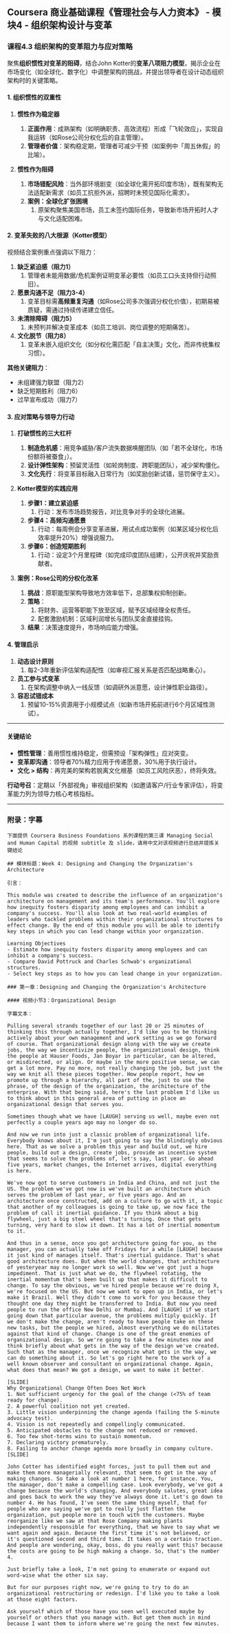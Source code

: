 ## Coursera 商业基础课程《管理社会与人力资本》 - 模块4 - 组织架构设计与变革

### 课程4.3 组织架构的变革阻力与应对策略

聚焦**组织惯性对变革的阻碍**，结合John Kotter的**变革八项阻力模型**，揭示企业在市场变化（如全球化、数字化）中调整架构的挑战，并提出领导者在设计动态组织架构时的关键策略。

#### 1. 组织惯性的双重性

1. **惯性作为稳定器**  
   1. **正面作用**：成熟架构（如明确职责、高效流程）形成「飞轮效应」，实现自我运转（如Rose公司分权化后的自主管理）。  
   2. **管理者价值**：架构稳定期，管理者可减少干预（如案例中「周五休假」的比喻）。  

2. **惯性作为阻碍**  
   1. **市场错配风险**：当外部环境剧变（如全球化需开拓印度市场），既有架构无法适配新需求（如员工抗拒外派，招聘时未预见国际化需求）。  
   2. **案例：全球化扩张困境**  
      1. 原架构聚焦美国市场，员工未签约国际任务，导致新市场开拓时人才与文化适配困难。

#### 2. 变革失败的八大根源（Kotter模型）
视频结合案例重点强调以下阻力：  
1. **缺乏紧迫感（阻力1）**  
   1.  管理者未能用数据/危机案例证明变革必要性（如员工口头支持但行动照旧）。  
2. **愿景沟通不足（阻力3-4）**  
   1.  变革目标需**高频重复沟通**（如Rose公司多次强调分权化价值），初期易被质疑，需通过持续传递建立信任。  
3. **未清除障碍（阻力5）**  
   1.  未预判并解决变革成本（如员工培训、岗位调整的短期痛苦）。  
4. **文化脱节（阻力8）**  
   1.  变革未嵌入组织文化（如分权化需匹配「自主决策」文化，而非传统集权习惯）。  

**其他关键阻力**：  
- 未组建强力联盟（阻力2）  
- 缺乏短期胜利（阻力6）  
- 过早宣布成功（阻力7）  

#### 3. 应对策略与领导力行动

1. **打破惯性的三大杠杆**  
   1.  **制造危机感**：用竞争威胁/客户流失数据唤醒团队（如「若不全球化，市场份额将被蚕食」）。  
   2. **设计弹性架构**：预留灵活性（如轮岗制度、跨职能团队），减少架构僵化。  
   3. **文化先行**：将变革目标融入日常行为（如奖励创新试错，惩罚保守主义）。  

2. **Kotter模型的实践应用**  
   1. **步骤1：建立紧迫感**  
      1. 行动：发布市场趋势报告，对比竞争对手的全球化进展。  
   2. **步骤4：高频沟通愿景**  
      1. 行动：每周例会分享变革进展，用试点成功案例（如某区域分权化后效率提升20%）增强说服力。  
   3. **步骤6：创造短期胜利**  
      1. 行动：设定3个月里程碑（如完成印度团队组建），公开庆祝并奖励贡献者。  

3. **案例：Rose公司的分权化改革**  
   1. **挑战**：原职能型架构导致地方效率低下，总部集权抑制创新。  
   2. **策略**：  
      1. 将财务、运营等职能下放至区域，赋予区域经理全权责任。  
      2. 配套激励机制：区域利润增长与团队奖金直接挂钩。  
   3. **结果**：决策速度提升，市场响应能力增强。  

#### 4. 管理启示

1. **动态设计原则**  
   1. 每2-3年重新评估架构适配性（如审视汇报关系是否匹配战略重心）。  
2. **员工参与式变革**  
   1. 在架构调整中纳入一线反馈（如调研外派意愿，设计弹性职业路径）。  
3. **容忍试错成本**  
   1. 预留10-15%资源用于小规模试点（如新市场开拓前进行6个月区域性测试）。  

---

#### 关键结论

- **惯性管理**：善用惯性维持稳定，但需预设「架构弹性」应对突变。  
- **变革即沟通**：领导者70%精力应用于传递愿景，30%用于执行设计。  
- **文化 > 结构**：再完美的架构若脱离文化根基（如员工风险厌恶），终将失效。  

**行动号召**：定期以「外部视角」审视组织架构（如邀请客户/行业专家评估），将变革能力列为领导力核心考核指标。

---

### 附录：字幕

```
下面提供 Coursera Business Foundations 系列课程的第三课 Managing Social and Human Capital 的视频 subtitle 及 slide，请用中文对该视频进行总结并提炼关键结论

## 模块标题：Week 4: Designing and Changing the Organization's Architecture

引言：

This module was created to describe the influence of an organization's architecture on management and its team's performance. You'll explore how inequity fosters disparity among employees and can inhibit a company's success. You'll also look at two real-world examples of leaders who tackled problems within their organizational structures to effect change. By the end of this module you will be able to identify key steps in which you can lead change within your organization.

Learning Objectives
- Estimate how inequity fosters disparity among employees and can inhibit a company's success.
- Compare David Pottruck and Charles Schwab's organizational structures.
- Select key steps as to how you can lead change in your organization.

### 第一章：Designing and Changing the Organization's Architecture

#### 视频小节3：Organizational Design

字幕文本：

Pulling several strands together of our last 20 or 25 minutes of thinking this through actually together, I'd like you to be thinking actively about your own management and work setting as we go forward of course. That organizational design along with the way we create jobs, the way we incentivize people, the organizational design, think the people at Hauser Foods, Jan Boyar in particular, can be altered, or misdirected, or align. Or maybe in the more positive sense, we can get a lot more. Pay no more, not really changing the job, but just the way we knit all these pieces together. How people report, how we promote up through a hierarchy, all part of the, just to use the phrase, of the design of the organization, the architecture of the enterprise. With that being said, here's the last problem I'd like us to think about in this general area of putting in place an organizational design that serves you.

Sometimes though what we have [LAUGH] serving us well, maybe even not perfectly a couple years ago may no longer do so.

And now we run into just a classic problem of organizational life. Everybody knows about it, I'm just going to say the blindingly obvious here. That as we solve a problem this year and build out, we hire people, build out a design, create jobs, provide an incentive system that seems to solve the problems of, let's say, last year. Go ahead five years, market changes, the Internet arrives, digital everything is here.

We've now got to serve customers in India and China, and not just the US. The problem we've got now is we've built an architecture which serves the problem of last year, or five years ago. And an architecture once constructed, add on a culture to go with it, a topic that another of my colleagues is going to take up, we now face the problem of call it inertial guidance. If you think about a big flywheel, just a big steel wheel that's turning. Once that gets turning, very hard to slow it down. It has a lot of inertial momentum to it.

And thus in a sense, once you got architecture going for you, as the manager, you can actually take off Fridays for a while [LAUGH] because it just kind of manages itself. That's inertial guidance. That's what good architecture does. But when the world changes, that architecture of yesteryear may no longer work so well. Now we've got just a huge impediment. That is just what we do, the flywheel rotating, the inertial momentum that's been built up that makes it difficult to change. To say the obvious, we've hired people because we're doing X, we're focused on the US. But now we want to open up in India, or let's make it Brazil. Well they didn't come to work for you because they thought one day they might be transferred to India. But now you need people to run the office New Delhi or Mumbai. And [LAUGH] if we start going down that particular avenue, the problems multiply quickly. If we don't make the change, aren't ready to have people take on these new tasks, but the people we hired, almost everything we do militates against that kind of change. Change is one of the great enemies of organizational design. So we're going to take a few minutes now and think briefly about what gets in the way of the design we've created. Such that as the manager, once we recognize what gets in the way, we can do something about it. So let's go right here to the work of a well known observer and consultant on organizational change. Again, what does that mean? We got a design, we want to make it better.

[SLIDE]
Why Organizational Change Often Does Not Work
1. Not sufficient urgency for the goal of the change (<75% of team ready for change).
2. A powerful coalition not yet created.
3. Little vision underpinning the change agenda (failing the 5-minute advocacy test).
4. Vision is not repeatedly and compellingly communicated.
5. Anticipated obstacles to the change not reduced or removed.
6. Too few shot-terms wins to sustain momentum.
7. Declaring victory prematurely.
8. Failing to anchor change agenda more broadly in company culture.
[SLIDE]

John Cotter has identified eight forces, just to pull them out and make them more managerially relevant, that seem to get in the way of making changes. So take a look at number 1 here, for instance. You, the manager, don't make a compelling case. Look everybody, we've got a change because the world's changing. And everybody salutes, great idea and goes back to work the way they've always done it. Let's go down to number 4. He has found, I've seen the same thing myself, that for people who are saying we've got to really just flatten the organization, put people more in touch with the customers. Maybe reorganize like we saw at that Rose Company making plants independently responsible for everything, that we have to say what we want again and again. Because the first time it's not believed, or it's questioned second and third time. It takes on a certain traction. And people are wondering, okay, boss, do you really want this? because the costs are going to be high making a change. So, that's the number 4.

Just briefly take a look, I'm not going to enumerate or expand out word-wise what the other six say.

But for our purposes right now, we're going to try to do an organizational restructuring or redesign. I'd like you to take a look at those eight factors.

Ask yourself which of those have you seen well executed maybe by yourself or others that you manage with. But get them much in mind because I want them to inform where we're going the next few minutes.
```